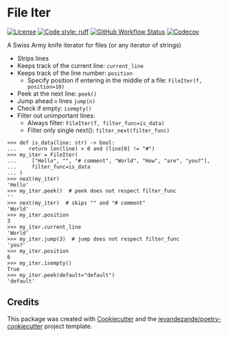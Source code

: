 # File Iter

[![License](https://img.shields.io/github/license/jevandezande/file_iter)](https://github.com/jevandezande/file_iter/blob/master/LICENSE)
[![Code style: ruff](https://img.shields.io/badge/code%20style-ruff-000000.svg)](https://github.com/astral-sh/ruff)
[![GitHub Workflow Status](https://img.shields.io/github/actions/workflow/status/jevandezande/file_iter/test.yml?branch=master&logo=github-actions)](https://github.com/jevandezande/file_iter/actions/)
[![Codecov](https://img.shields.io/codecov/c/github/jevandezande/file_iter)](https://codecov.io/gh/jevandezande/file_iter)

A Swiss Army knife iterator for files (or any iterator of strings)

- Strips lines
- Keeps track of the current line: `current_line`
- Keeps track of the line number: `position`
    - Specify position if entering in the middle of a file: `FileIter(f, position=10)`
- Peek at the next line: `peek()`
- Jump ahead `n` lines `jump(n)`
- Check if empty: `isempty()`
- Filter out unimportant lines:
    - Always filter: `FileIter(f, filter_func=is_data)`
    - Filter only single next(): `filter_next(filter_func)`

```
>>> def is_data(line: str) -> bool:
...    return len(line) > 0 and (line[0] != "#")
>>> my_iter = FileIter(
...     ["Hello", "", "# comment", "World", "How", "are", "you?"],
...     filter_func=is_data
... )
>>> next(my_iter)
'Hello'
>>> my_iter.peek()  # peek does not respect filter_func
''
>>> next(my_iter)  # skips "" and "# comment"
'World'
>>> my_iter.position
3
>>> my_iter.current_line
'World'
>>> my_iter.jump(3)  # jump does not respect filter_func
'you?'
>>> my_iter.position
6
>>> my_iter.isempty()
True
>>> my_iter.peek(default="default")
'default'
```

## Credits
This package was created with [Cookiecutter](https://github.com/audreyr/cookiecutter) and the [jevandezande/poetry-cookiecutter](https://github.com/jevandezande/poetry-cookiecutter) project template.
